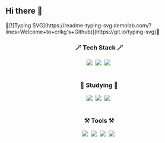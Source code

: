 ## Hi there 👋

<!--
**crlkg/crlkg** is a ✨ _special_ ✨ repository because its `README.md` (this file) appears on your GitHub profile.

Here are some ideas to get you started:

- 🔭 I’m currently working on ...
- 🌱 I’m currently learning ...
- 👯 I’m looking to collaborate on ...
- 🤔 I’m looking for help with ...
- 💬 Ask me about ...
- 📫 How to reach me: ...
- 😄 Pronouns: ...
- ⚡ Fun fact: ...
-->

<!-- 타이틀 -->
<div algin="center">
  🫧[![Typing SVG](https://readme-typing-svg.demolab.com/?lines=Welcome+to+crlkg's+Github)](https://git.io/typing-svg)🫧
</div>

<!-- 내용 -->
<h3 align="center">🪄 Tech Stack 🪄</h3>
  <div align="center">
    <img src="https://img.shields.io/badge/html5-%23E34F26.svg?style=for-the-badge&logo=html5&logoColor=white">&nbsp
    <img src="https://img.shields.io/badge/css3-%231572B6.svg?style=for-the-badge&logo=css3&logoColor=white">&nbsp
    <img src="https://img.shields.io/badge/javascript-%23323330.svg?style=for-the-badge&logo=javascript&logoColor=%23F7DF1E">&nbsp
  </div>
  
<br>

<h3 align="center">📓 Studying 📓</h3>
  <div align="center">
    <img src="https://img.shields.io/badge/vuejs-%2335495e.svg?style=for-the-badge&logo=vuedotjs&logoColor=%234FC08D">&nbsp
    <img src="https://img.shields.io/badge/swift-F54A2A?style=for-the-badge&logo=swift&logoColor=white">&nbsp
    <img src="https://img.shields.io/badge/react-%2320232a.svg?style=for-the-badge&logo=react&logoColor=%2361DAFB">&nbsp
  </div>
  
<br>

<h3 align="center">⚒️ Tools ⚒️</h3>
  <div align="center">
    <img src="https://img.shields.io/badge/git-%23F05033.svg?style=for-the-badge&logo=git&logoColor=white">&nbsp
    <img src="https://img.shields.io/badge/github-%23121011.svg?style=for-the-badge&logo=github&logoColor=white">&nbsp
    <img src="https://img.shields.io/badge/bitbucket-%230047B3.svg?style=for-the-badge&logo=bitbucket&logoColor=white">&nbsp
    <img src="https://img.shields.io/badge/Notion-%23000000.svg?style=for-the-badge&logo=notion&logoColor=white">&nbsp  
  </div>
  
<br>

<!-- <h3 align="center">📱 Contact 📱</h3>
<div align="center">
  <a href="">
    
  </a>
</div>
-->
